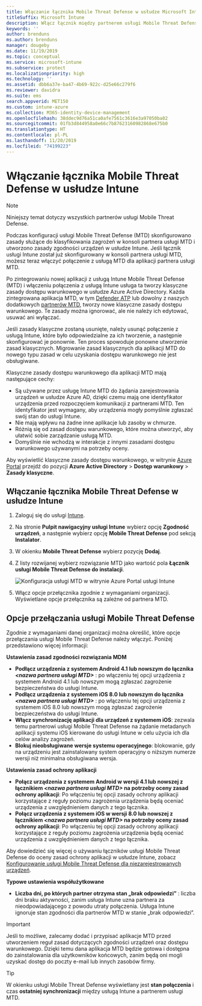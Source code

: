 ```yaml
---
title: Włączanie łącznika Mobile Threat Defense w usłudze Microsoft Intune
titleSuffix: Microsoft Intune
description: Włącz łącznik między partnerem usługi Mobile Threat Defense (MTD) i usługą Microsoft Intune.
keywords: ''
author: brenduns
ms.author: brenduns
manager: dougeby
ms.date: 11/19/2019
ms.topic: conceptual
ms.service: microsoft-intune
ms.subservice: protect
ms.localizationpriority: high
ms.technology: ''
ms.assetid: dbb6a37e-ba47-4b69-922c-d25e66c279f6
ms.reviewer: davidra
ms.suite: ems
search.appverid: MET150
ms.custom: intune-azure
ms.collection: M365-identity-device-management
ms.openlocfilehash: 38ddec9d76a51ca0afe7561c3616e3a97050ba02
ms.sourcegitcommit: 01fb3d844958a0e66c7b87623160982868e675b0
ms.translationtype: HT
ms.contentlocale: pl-PL
ms.lasthandoff: 11/20/2019
ms.locfileid: "74199223"
---
```

# <a name="enable-the-mobile-threat-defense-connector-in-intune"></a>Włączanie łącznika Mobile Threat Defense w usłudze Intune

> [!NOTE] 
> Niniejszy temat dotyczy wszystkich partnerów usługi Mobile Threat Defense.

Podczas konfiguracji usługi Mobile Threat Defense (MTD) skonfigurowano zasady służące do klasyfikowania zagrożeń w konsoli partnera usługi MTD i utworzono zasady zgodności urządzeń w usłudze Intune. Jeśli łącznik usługi Intune został już skonfigurowany w konsoli partnera usługi MTD, możesz teraz włączyć połączenie z usługą MTD dla aplikacji partnera usługi MTD.

Po zintegrowaniu nowej aplikacji z usługą Intune Mobile Threat Defense (MTD) i włączeniu połączenia z usługą Intune usługa ta tworzy klasyczne zasady dostępu warunkowego w usłudze Azure Active Directory. Każda zintegrowana aplikacja MTD, w tym [Defender ATP](advanced-threat-protection.md) lub dowolny z naszych dodatkowych [partnerów MTD](mobile-threat-defense.md#mobile-threat-defense-partners), tworzy nowe klasyczne zasady dostępu warunkowego. Te zasady można ignorować, ale nie należy ich edytować, usuwać ani wyłączać.

Jeśli zasady klasyczne zostaną usunięte, należy usunąć połączenie z usługą Intune, które było odpowiedzialne za ich tworzenie, a następnie skonfigurować je ponownie. Ten proces spowoduje ponowne utworzenie zasad klasycznych. Migrowanie zasad klasycznych dla aplikacji MTD do nowego typu zasad w celu uzyskania dostępu warunkowego nie jest obsługiwane.

Klasyczne zasady dostępu warunkowego dla aplikacji MTD mają następujące cechy: 

- Są używane przez usługę Intune MTD do żądania zarejestrowania urządzeń w usłudze Azure AD, dzięki czemu mają one identyfikator urządzenia przed rozpoczęciem komunikacji z partnerami MTD. Ten identyfikator jest wymagany, aby urządzenia mogły pomyślnie zgłaszać swój stan do usługi Intune.  
- Nie mają wpływu na żadne inne aplikacje lub zasoby w chmurze.  
- Różnią się od zasad dostępu warunkowego, które można utworzyć, aby ułatwić sobie zarządzanie usługą MTD.
- Domyślnie nie wchodzą w interakcje z innymi zasadami dostępu warunkowego używanymi na potrzeby oceny.  

Aby wyświetlić klasyczne zasady dostępu warunkowego, w witrynie [Azure Portal](https://portal.azure.com/#home) przejdź do pozycji **Azure Active Directory** > **Dostęp warunkowy** > **Zasady klasyczne**.


## <a name="to-enable-the-mobile-threat-defense-connector"></a>Włączanie łącznika Mobile Threat Defense w usłudze Intune

1. Zaloguj się do usługi [Intune](https://go.microsoft.com/fwlink/?linkid=2090973).

4. Na stronie **Pulpit nawigacyjny usługi Intune** wybierz opcję **Zgodność urządzeń**, a następnie wybierz opcję **Mobile Threat Defense** pod sekcją **Instalator**.

5. W okienku **Mobile Threat Defense** wybierz pozycję **Dodaj**.

6. Z listy rozwijanej wybierz rozwiązanie MTD jako wartość pola **Łącznik usługi Mobile Threat Defense do instalacji**.

    ![Konfiguracja usługi MTD w witrynie Azure Portal usługi Intune](./media/mtd-connector-enable/enable-mtd-connector-1.png)

7. Włącz opcje przełącznika zgodnie z wymaganiami organizacji. Wyświetlane opcje przełącznika są zależne od partnera MTD.

## <a name="mobile-threat-defense-toggle-options"></a>Opcje przełączania usługi Mobile Threat Defense

Zgodnie z wymaganiami danej organizacji można określić, które opcje przełączania usługi Mobile Threat Defense należy włączyć. Poniżej przedstawiono więcej informacji:

**Ustawienia zasad zgodności rozwiązania MDM**
- **Podłącz urządzenia z systemem Android 4.1 lub nowszym do łącznika _\<nazwa partnera usługi MTD>_** : po włączeniu tej opcji urządzenia z systemem Android 4.1 lub nowszym mogą zgłaszać zagrożenie bezpieczeństwa do usługi Intune.
- **Podłącz urządzenia z systemem iOS 8.0 lub nowszym do łącznika _\<nazwa partnera usługi MTD>_** : po włączeniu tej opcji urządzenia z systemem iOS 8.0 lub nowszym mogą zgłaszać zagrożenie bezpieczeństwa do usługi Intune.
- **Włącz synchronizację aplikacji dla urządzeń z systemem iOS**: zezwala temu partnerowi usługi Mobile Threat Defense na żądanie metadanych aplikacji systemu iOS kierowane do usługi Intune w celu użycia ich dla celów analizy zagrożeń.
- **Blokuj nieobsługiwane wersje systemu operacyjnego**: blokowanie, gdy na urządzeniu jest zainstalowany system operacyjny o niższym numerze wersji niż minimalna obsługiwana wersja.

**Ustawienia zasad ochrony aplikacji**
- **Połącz urządzenia z systemem Android w wersji 4.1 lub nowszej z łącznikiem *\<nazwa partnera usługi MTD>* na potrzeby oceny zasad ochrony aplikacji**: Po włączeniu tej opcji zasady ochrony aplikacji korzystające z reguły poziomu zagrożenia urządzenia będą oceniać urządzenia z uwzględnieniem danych z tego łącznika.
- **Połącz urządzenia z systemem iOS w wersji 8.0 lub nowszej z łącznikiem *\<nazwa partnera usługi MTD>* na potrzeby oceny zasad ochrony aplikacji**: Po włączeniu tej opcji zasady ochrony aplikacji korzystające z reguły poziomu zagrożenia urządzenia będą oceniać urządzenia z uwzględnieniem danych z tego łącznika.

Aby dowiedzieć się więcej o używaniu łączników usługi Mobile Threat Defense do oceny zasad ochrony aplikacji w usłudze Intune, zobacz [Konfigurowanie usługi Mobile Threat Defense dla niezarejestrowanych urządzeń](~/protect/mtd-enable-unenrolled-devices.md).

**Typowe ustawienia współużytkowane**
- **Liczba dni, po których partner otrzyma stan „brak odpowiedzi”** : liczba dni braku aktywności, zanim usługa Intune uzna partnera za nieodpowiadającego z powodu utraty połączenia. Usługa Intune ignoruje stan zgodności dla partnerów MTD w stanie „brak odpowiedzi”.

> [!IMPORTANT] 
> Jeśli to możliwe, zalecamy dodać i przypisać aplikacje MTD przed utworzeniem reguł zasad dotyczących zgodności urządzeń oraz dostępu warunkowego. Dzięki temu dana aplikacja MTD będzie gotowa i dostępna do zainstalowania dla użytkowników końcowych, zanim będą oni mogli uzyskać dostęp do poczty e-mail lub innych zasobów firmy.

> [!TIP]
> W okienku usługi Mobile Threat Defense wyświetlany jest **stan połączenia** i czas **ostatniej synchronizacji** między usługą Intune a partnerem usługi MTD.
